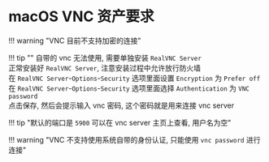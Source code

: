 # macOS VNC 资产要求

!!! warning "VNC 目前不支持加密的连接"

!!! tip ""
    自带的 vnc 无法使用, 需要单独安装 `RealVNC Server`  
    正常安装好 `RealVNC Server`, 注意安装过程中允许放行防火墙  
    在 `RealVNC Server`-`Options`-`Security` 选项里面设置 `Encryption` 为 `Prefer off`  
    在 `RealVNC Server`-`Options`-`Security` 选项里面选择 `Authentication` 为 `VNC password`  
    点击保存, 然后会提示输入 vnc 密码, 这个密码就是用来连接 vnc server

!!! tip "默认的端口是 `5900` 可以在 vnc server 主页上查看, 用户名为空"

!!! warning "VNC 不支持使用系统自带的身份认证, 只能使用 `vnc password` 进行连接"
